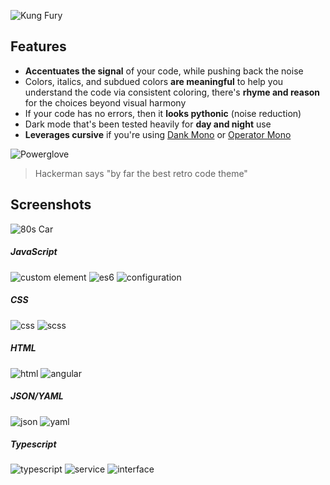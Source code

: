![Kung Fury](gifs/kung-fury.gif)



## Features

- **Accentuates the signal** of your code, while pushing back the noise
- Colors, italics, and subdued colors **are meaningful** to help you understand the code via consistent coloring, there's **rhyme and reason** for the choices beyond visual harmony
- If your code has no errors, then it **looks pythonic** (noise reduction)
- Dark mode that's been tested heavily for **day and night** use
- **Leverages cursive** if you're using [Dank Mono](https://dank.sh/) or [Operator Mono](https://www.typography.com/fonts/operator/styles/)







![Powerglove](gifs/powerglove.gif)
> Hackerman says "by far the best retro code theme"




## Screenshots
![80s Car](gifs/retro-car.gif)





##### JavaScript
![custom element](screenshots/js-custom_element.png)
![es6](screenshots/js-es6.png)
![configuration](screenshots/js-config.png)

##### CSS
![css](screenshots/css.png)
![scss](screenshots/scss.png)



##### HTML
![html](screenshots/html.png)
![angular](screenshots/angular-template.png)



##### JSON/YAML
![json](screenshots/json.png)
![yaml](screenshots/yaml.png)



##### Typescript
![typescript](screenshots/typescript-component.png)
![service](screenshots/typescript-service.png)
![interface](screenshots/typescript-interface.png)
